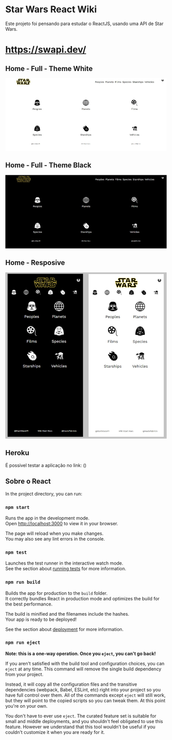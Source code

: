 # Star Wars React Wiki

Este projeto foi pensando para estudar o ReactJS, usando uma API de Star Wars.

# https://swapi.dev/

## Home - Full - Theme White
![nome_da_imagem.extensão](https://github.com/inaciofabricio/star-wars-wiki/blob/main/public/sw-full-1.jpg)

## Home - Full - Theme Black
![nome_da_imagem.extensão](https://github.com/inaciofabricio/star-wars-wiki/blob/main/public/sw-full-2.jpg)

## Home - Resposive
![nome_da_imagem.extensão](https://github.com/inaciofabricio/star-wars-wiki/blob/main/public/sw-responsive.jpg)

## Heroku
É possivel testar a aplicação no link: ()

## Sobre o React

In the project directory, you can run:

### `npm start`

Runs the app in the development mode.\
Open [http://localhost:3000](http://localhost:3000) to view it in your browser.

The page will reload when you make changes.\
You may also see any lint errors in the console.

### `npm test`

Launches the test runner in the interactive watch mode.\
See the section about [running tests](https://facebook.github.io/create-react-app/docs/running-tests) for more information.

### `npm run build`

Builds the app for production to the `build` folder.\
It correctly bundles React in production mode and optimizes the build for the best performance.

The build is minified and the filenames include the hashes.\
Your app is ready to be deployed!

See the section about [deployment](https://facebook.github.io/create-react-app/docs/deployment) for more information.

### `npm run eject`

**Note: this is a one-way operation. Once you `eject`, you can't go back!**

If you aren't satisfied with the build tool and configuration choices, you can `eject` at any time. This command will remove the single build dependency from your project.

Instead, it will copy all the configuration files and the transitive dependencies (webpack, Babel, ESLint, etc) right into your project so you have full control over them. All of the commands except `eject` will still work, but they will point to the copied scripts so you can tweak them. At this point you're on your own.

You don't have to ever use `eject`. The curated feature set is suitable for small and middle deployments, and you shouldn't feel obligated to use this feature. However we understand that this tool wouldn't be useful if you couldn't customize it when you are ready for it.
